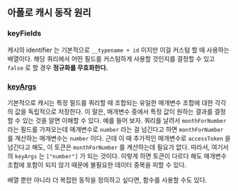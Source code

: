 ## 아폴로 캐시 동작 원리

### keyFields

캐시의 identifier 는 기본적으로 `__typename + id` 이지만 이걸 커스텀 할 때 사용하는 배열이다. 해당 쿼리에서 어떤 필드를 커스텀하게 사용할 것인지를 결정할 수 있고 `false` 로 할 경우 **정규화를 무효화한다.**

### [keyArgs](https://www.apollographql.com/docs/react/caching/cache-field-behavior/#specifying-key-arguments)

기본적으로 캐시는 특정 필드를 쿼리할 때 조합되는 유일한 매개변수 조합에 대한 각각의 값을 독립적으로 저장한다. 이 말은, 매개변수 중에서 특정 값이 원하는 결과를 결정할 수 있는 것을 알면 이해할 수 있다. 예를 들어 보자. 쿼리를 날려서 `monthForNumber` 라는 필드를 가져오는데 매개변수로 `number` 라는 걸 넘긴다고 하면 `monthForNumber` 를 계산하는 매개변수는 `number` 이다. 근데 이 때 추가적인 매개변수로 `accessToken` 을 넘긴다고 해도, 이 토큰은 `monthForNumber` 를 계산하는데 필요가 없다. 따라서, 여기서의 `keyArgs` 는 `["number"]` 가 되는 것이다. 이렇게 하면 토큰이 다르다 해도 매개변수 조합에 포함이 되지 않기 때문에 불필요한 데이터 중복을 피할 수 있다.

배열 뿐만 아니라 더 복잡한 동작을 정의하고 싶다면, 함수를 사용할 수도 있다.

